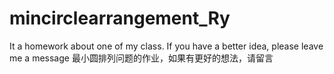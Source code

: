 # mincirclearrangement_Ry
It a homework about one of my class. If you have a better idea, please leave me a message
最小圆排列问题的作业，如果有更好的想法，请留言
